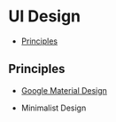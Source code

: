 # UI Design

- [Principles](#principles)

## Principles

- [Google Material Design](https://material.google.com/)

- Minimalist Design
